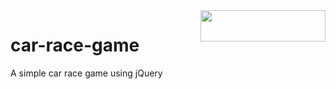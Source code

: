 <img src="https://github.com/rohanrc1997/car-race-game/blob/master/img/race_logo.jpg" style="align:right" width=200px height=50px align="right">

# car-race-game
A simple car race game using jQuery
